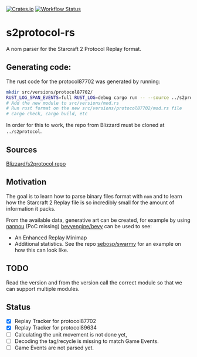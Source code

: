 [![Crates.io](https://img.shields.io/crates/v/s2protocol.svg)](https://crates.io/crates/s2protocol)
[![Workflow Status](https://github.com/sebosp/s2protocol-rs/workflows/main/badge.svg)](https://github.com/sebosp/s2protocol-rs/actions?query=workflow%3A%22main%22)

# s2protocol-rs

A nom parser for the Starcraft 2 Protocol Replay format.

## Generating code:

The rust code for the protocol87702 was generated by running:

```bash
mkdir src/versions/protocol87702/
RUST_LOG_SPAN_EVENTS=full RUST_LOG=debug cargo run -- --source ../s2protocol/json/protocol87702.json generate --output src/versions/protocol87702/mod.rs
# Add the new module to src/versions/mod.rs
# Run rust format on the new src/versions/protocol87702/mod.rs file
# cargo check, cargo build, etc
```

In order for this to work, the repo from Blizzard must be cloned at `../s2protocol`.

## Sources
[Blizzard/s2protocol repo](https://github.com/Blizzard/s2protocol)

## Motivation
The goal is to learn how to parse binary files format with `nom` and to learn
how the Starcraft 2 Replay file is so incredibly small for the amount of
information it packs.

From the available data, generative art can be created, for example
by using [nannou](https://github.com/nannou-org/nannou) (PoC missing)
[bevyengine/bevy](https://github.com/bevyengine/bevy) can be used to see:
- An Enhanced Replay Minimap
- Additional statistics.
See the repo [sebosp/swarmy](https://github.com/sebosp/swarmy)
for an example on how this can look like.

## TODO
Read the version and from the version call the correct module so that we can support multiple modules.

## Status

- [x] Replay Tracker for protocol87702
- [x] Replay Tracker for protocol89634
- [ ] Calculating the unit movement is not done yet,
- [ ] Decoding the tag/recycle is missing to match Game Events.
- [ ] Game Events are not parsed yet.
